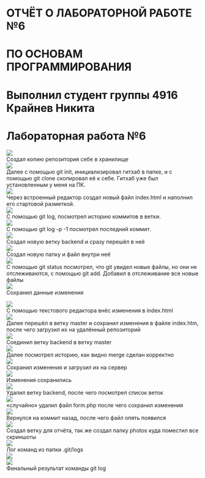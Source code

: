 # ОТЧЁТ О ЛАБОРАТОРНОЙ РАБОТЕ №6 <br />
# ПО ОСНОВАМ ПРОГРАММИРОВАНИЯ <br />
# Выполнил студент группы 4916 Крайнев Никита <br />
# Лабораторная работа №6 <br />

![](https://raw.githubusercontent.com/WEbDevRu/LR6/master/photos/img1.jpg) <br />
Создал копию репозитория себе в хранилище<br />
![](https://raw.githubusercontent.com/WEbDevRu/LR6/master/photos/img2.jpg) <br />
Далее с помощью git init, инициализировал гитхаб в папке, и с помощью git clone скопировал её к себе.
Гитхаб уже был установленным у меня на ПК.
<br />
![](https://raw.githubusercontent.com/WEbDevRu/LR6/master/photos/img3.jpg) <br />
Через встроенный редактор создал новый файл index.html и наполнил его стартовой разметкой.<br />
![](https://raw.githubusercontent.com/WEbDevRu/LR6/master/photos/img4.jpg) <br />
С помощью git log, посмотрел историю коммитов в ветки.<br />
![](https://raw.githubusercontent.com/WEbDevRu/LR6/master/photos/img5.jpg) <br />
С помощью git log -p -1 посмотрел последний коммит.<br />
![](https://raw.githubusercontent.com/WEbDevRu/LR6/master/photos/img6.jpg) <br />
 Создал новую ветку backend и сразу перешёл в неё<br />
![](https://raw.githubusercontent.com/WEbDevRu/LR6/master/photos/img7.jpg) <br />
Создал новую папку и файл внутри неё <br />
![](https://raw.githubusercontent.com/WEbDevRu/LR6/master/photos/img8.jpg) <br />
С помощью git status посмотрел, что git увидел новые файлы, но они не отслеживаются, с помощью git add. Добавил в отслеживание все новые файлы<br />
![](https://raw.githubusercontent.com/WEbDevRu/LR6/master/photos/img9.jpg) <br />
Сохранил данные изменения<br />

![](https://raw.githubusercontent.com/WEbDevRu/LR6/master/photos/img10.jpg) <br />
С помощью текстового редактора внёс изменения в index.html<br />
![](https://raw.githubusercontent.com/WEbDevRu/LR6/master/photos/img11.jpg) <br />
Далее перешёл в ветку master и сохранил изменения в файле index.htm, после чего загрузил их на удалённый репозиторий<br />
![](https://raw.githubusercontent.com/WEbDevRu/LR6/master/photos/img12.jpg) <br />
Соединил ветку backend в ветку master <br />
![](https://raw.githubusercontent.com/WEbDevRu/LR6/master/photos/img13.jpg) <br />
Далее посмотрел историю, как видно merge сделан корректно<br />
![](https://raw.githubusercontent.com/WEbDevRu/LR6/master/photos/img14.jpg) <br />
Сохранил изменения и загрузил их на сервер<br />
![](https://raw.githubusercontent.com/WEbDevRu/LR6/master/photos/img15.jpg) <br />
Изменения сохранились<br />
![](https://raw.githubusercontent.com/WEbDevRu/LR6/master/photos/img16.jpg) <br />
Удалил ветку backend, после чего посмотрел список веток<br />
![](https://raw.githubusercontent.com/WEbDevRu/LR6/master/photos/img17.jpg) <br />
«случайно» удалил файл form.php после чего сохранил изменения<br />
![](https://raw.githubusercontent.com/WEbDevRu/LR6/master/photos/img18.jpg) <br />
Вернулся на коммит назад, после чего файл опять появился<br />
![](https://raw.githubusercontent.com/WEbDevRu/LR6/master/photos/img19.jpg) <br />
Создал ветку для отчёта, так же создал папку photos куда поместил все скриншоты<br />
![](https://raw.githubusercontent.com/WEbDevRu/LR6/report/photos/img20.jpg) <br />
Лог команд из папки .git/logs<br />
![](https://raw.githubusercontent.com/WEbDevRu/LR6/report/photos/img21.jpg) <br />
![](https://raw.githubusercontent.com/WEbDevRu/LR6/report/photos/img22.jpg) <br />
Финальный результат команды git log<br />